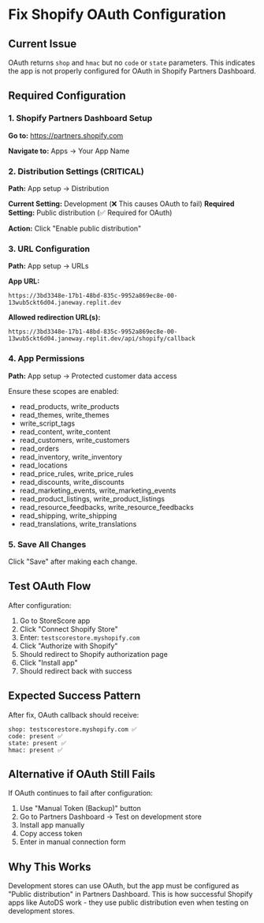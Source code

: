 # Fix Shopify OAuth Configuration

## Current Issue
OAuth returns `shop` and `hmac` but no `code` or `state` parameters. This indicates the app is not properly configured for OAuth in Shopify Partners Dashboard.

## Required Configuration

### 1. Shopify Partners Dashboard Setup

**Go to:** https://partners.shopify.com

**Navigate to:** Apps → Your App Name

### 2. Distribution Settings (CRITICAL)
**Path:** App setup → Distribution

**Current Setting:** Development (❌ This causes OAuth to fail)
**Required Setting:** Public distribution (✅ Required for OAuth)

**Action:** Click "Enable public distribution"

### 3. URL Configuration
**Path:** App setup → URLs

**App URL:** 
```
https://3bd3348e-17b1-48bd-835c-9952a869ec8e-00-13wub5ckt6d04.janeway.replit.dev
```

**Allowed redirection URL(s):**
```
https://3bd3348e-17b1-48bd-835c-9952a869ec8e-00-13wub5ckt6d04.janeway.replit.dev/api/shopify/callback
```

### 4. App Permissions
**Path:** App setup → Protected customer data access

Ensure these scopes are enabled:
- read_products, write_products
- read_themes, write_themes  
- write_script_tags
- read_content, write_content
- read_customers, write_customers
- read_orders
- read_inventory, write_inventory
- read_locations
- read_price_rules, write_price_rules
- read_discounts, write_discounts
- read_marketing_events, write_marketing_events
- read_product_listings, write_product_listings
- read_resource_feedbacks, write_resource_feedbacks
- read_shipping, write_shipping
- read_translations, write_translations

### 5. Save All Changes
Click "Save" after making each change.

## Test OAuth Flow

After configuration:

1. Go to StoreScore app
2. Click "Connect Shopify Store"  
3. Enter: `testscorestore.myshopify.com`
4. Click "Authorize with Shopify"
5. Should redirect to Shopify authorization page
6. Click "Install app" 
7. Should redirect back with success

## Expected Success Pattern

After fix, OAuth callback should receive:
```
shop: testscorestore.myshopify.com ✅
code: present ✅
state: present ✅  
hmac: present ✅
```

## Alternative if OAuth Still Fails

If OAuth continues to fail after configuration:

1. Use "Manual Token (Backup)" button
2. Go to Partners Dashboard → Test on development store
3. Install app manually
4. Copy access token
5. Enter in manual connection form

## Why This Works

Development stores can use OAuth, but the app must be configured as "Public distribution" in Partners Dashboard. This is how successful Shopify apps like AutoDS work - they use public distribution even when testing on development stores.